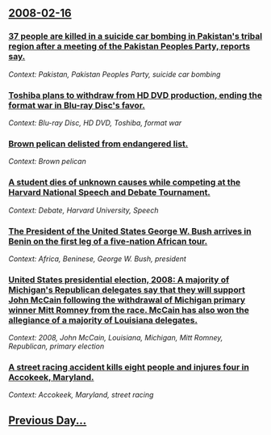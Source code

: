 ## [2008-02-16](/news/2008/02/16/index.md)

### [ 37 people are killed in a suicide car bombing in Pakistan's tribal region after a meeting of  the Pakistan Peoples Party, reports say. ](/news/2008/02/16/37-people-are-killed-in-a-suicide-car-bombing-in-pakistan-s-tribal-region-after-a-meeting-of-the-pakistan-peoples-party-reports-say.md)
_Context: Pakistan, Pakistan Peoples Party, suicide car bombing_

### [ Toshiba plans to withdraw from HD DVD production, ending the format war in Blu-ray Disc's favor. ](/news/2008/02/16/toshiba-plans-to-withdraw-from-hd-dvd-production-ending-the-format-war-in-blu-ray-disc-s-favor.md)
_Context: Blu-ray Disc, HD DVD, Toshiba, format war_

### [ Brown pelican delisted from endangered list.  ](/news/2008/02/16/brown-pelican-delisted-from-endangered-list.md)
_Context: Brown pelican_

### [ A student dies of unknown causes while competing at the Harvard National Speech and Debate Tournament. ](/news/2008/02/16/a-student-dies-of-unknown-causes-while-competing-at-the-harvard-national-speech-and-debate-tournament.md)
_Context: Debate, Harvard University, Speech_

### [ The President of the United States George W. Bush arrives in Benin on the first leg of a five-nation African tour. ](/news/2008/02/16/the-president-of-the-united-states-george-w-bush-arrives-in-benin-on-the-first-leg-of-a-five-nation-african-tour.md)
_Context: Africa, Beninese, George W. Bush, president_

### [ United States presidential election, 2008: A majority of Michigan's Republican delegates say that they will support John McCain following the withdrawal of Michigan primary winner Mitt Romney from the race. McCain has also won the allegiance of a majority of Louisiana delegates. ](/news/2008/02/16/united-states-presidential-election-2008-a-majority-of-michigan-s-republican-delegates-say-that-they-will-support-john-mccain-following-t.md)
_Context: 2008, John McCain, Louisiana, Michigan, Mitt Romney, Republican, primary election_

### [ A street racing accident kills eight people and injures four in Accokeek, Maryland. ](/news/2008/02/16/a-street-racing-accident-kills-eight-people-and-injures-four-in-accokeek-maryland.md)
_Context: Accokeek, Maryland, street racing_

## [Previous Day...](/news/2008/02/15/index.md)

